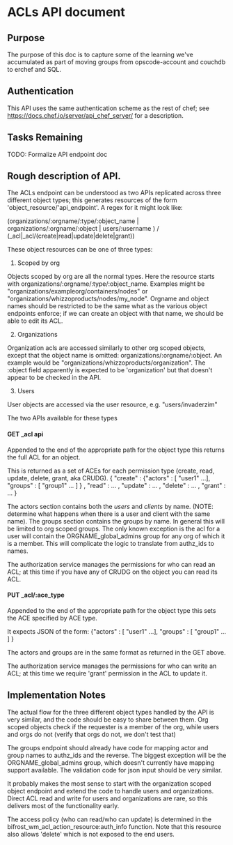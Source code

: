 ACLs API document
==========================

Purpose
-------

The purpose of this doc is to capture some of the learning we've accumulated as part of moving
groups from opscode-account and couchdb to erchef and SQL.

Authentication
----------

This API uses the same authentication scheme as the rest of chef; see
https://docs.chef.io/server/api_chef_server/ for a description.

Tasks Remaining
--------------

TODO: Formalize API endpoint doc


Rough description of API.
---------------

The ACLs endpoint can be understood as two APIs replicated across
three different object types; this generates resources of the form
'object\_resource/'api\_endpoint'. A regex for it might look like:

(organizations/:orgname/:type/:object_name |
 organizations/:orgname/:object |
 users/:username ) /
 (\_acl|\_acl/(create|read|update|delete|grant))

These object resources can be one of three types:

1. Scoped by org

Objects scoped by org are all the normal types. Here the resource
starts with organizations/:orgname/:type/:object_name. Examples might
be "organizations/exampleorg/containers/nodes" or
"organizations/whizzoproducts/nodes/my\_node". Orgname and object
names should be restricted to be the same what as the various object
endpoints enforce; if we can create an object with that name, we
should be able to edit its ACL.

2. Organizations

Organization acls are accessed similarly to other org scoped objects,
except that the object name is omitted:
organizations/:orgname/:object. An example would be
"organizations/whizzoproducts/organization". The :object field
apparently is expected to be 'organization' but that doesn't appear to
be checked in the API.

3. Users

User objects are accessed via the user resource,
e.g. "users/invaderzim"

The two APIs available for these types

#### GET _acl api

Appended to the end of the appropriate path for the object type this returns the full ACL for an object.

This is returned as a set of ACEs for each permission type (create,
read, update, delete, grant, aka CRUDG).
{ "create" : {"actors" : [ "user1" ...],
              "groups" : [ "group1" ... ] } ,
  "read" : ... ,
  "update" : ... ,
  "delete" : ... ,
  "grant" : ... }

The actors section contains both the _users_ and _clients_ by
name. (NOTE: determine what happens when there is a user and client
with the same name). The groups section contains the groups by
name. In general this will be limited to org scoped groups. The only
known exception is the acl for a user will contain the
ORGNAME\_global\_admins group for any org of which it is a
member. This will complicate the logic to translate from authz\_ids to
names.

The authorization service manages the permissions for who can read an
ACL; at this time if you have any of CRUDG on the object you can read
its ACL.


#### PUT _acl/:ace_type

Appended to the end of the appropriate path for the object type this
sets the ACE specified by ACE type.

It expects JSON of the form:
{"actors" : [ "user1" ...],
 "groups" : [ "group1" ... ] }

The actors and groups are in the same format as returned in the GET
above.

The authorization service manages the permissions for who can write an
ACL; at this time we require 'grant' permission in the ACL to update
it.

Implementation Notes
----------------

The actual flow for the three different object types handled by the
API is very similar, and the code should be easy to share between
them. Org scoped objects check if the requester is a member of the
org, while users and orgs do not (verify that orgs do not, we don't
test that)

The groups endpoint should already have code for mapping actor and
group names to authz_ids and the reverse. The biggest exception will
be the ORGNAME\_global\_admins group, which doesn't currently have
mapping support available. The validation code for
json input should be very similar.

It probably makes the most sense to start with the organization scoped object
endpoint and extend the code to handle users and organizations. Direct
ACL read and write for users and organizations are rare, so this
delivers most of the functionality early.

The access policy (who can read/who can update) is determined in the
bifrost\_wm\_acl\_action\_resource:auth_info function. Note that this
resource also allows 'delete' which is not exposed to the end users.
